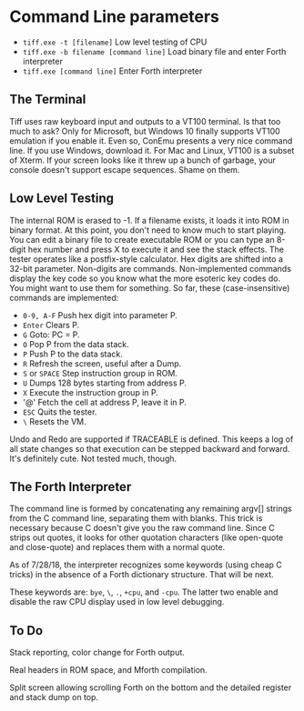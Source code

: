 # Command Line parameters

- `tiff.exe -t [filename]` Low level testing of CPU
- `tiff.exe -b filename [command line]` Load binary file and enter Forth interpreter
- `tiff.exe [command line]` Enter Forth interpreter

## The Terminal
Tiff uses raw keyboard input and outputs to a VT100 terminal. Is that too much to ask? Only for Microsoft, but Windows 10 finally supports VT100 emulation if you enable it. Even so, ConEmu presents a very nice command line. If you use Windows, download it. For Mac and Linux, VT100 is a subset of Xterm. If your screen looks like it threw up a bunch of garbage, your console doesn't support escape sequences. Shame on them.

## Low Level Testing
The internal ROM is erased to -1. If a filename exists, it loads it into ROM in binary format. At this point, you don't need to know much to start playing. You can edit a binary file to create executable ROM or you can type an 8-digit hex number and press X to execute it and see the stack effects. The tester operates like a postfix-style calculator. Hex digits are shifted into a 32-bit parameter. Non-digits are commands. Non-implemented commands display the key code so you know what the more esoteric key codes do. You might want to use them for something. So far, these (case-insensitive) commands are implemented:

- `0-9, A-F` Push hex digit into parameter P.
- `Enter` Clears P.
- `G` Goto: PC = P.
- `O` Pop P from the data stack.
- `P` Push P to the data stack.
- `R` Refresh the screen, useful after a Dump.
- `S` or `SPACE` Step instruction group in ROM.
- `U` Dumps 128 bytes starting from address P.
- `X` Execute the instruction group in P.
- '@' Fetch the cell at address P, leave it in P.
- `ESC` Quits the tester.
- `\` Resets the VM.

Undo and Redo are supported if TRACEABLE is defined. This keeps a log of all state changes so that execution can be stepped backward and forward. It's definitely cute. Not tested much, though.

## The Forth Interpreter
The command line is formed by concatenating any remaining argv[] strings from the C command line, separating them with blanks. This trick is necessary because C doesn't give you the raw command line. Since C strips out quotes, it looks for other quotation characters (like open-quote and close-quote) and replaces them with a normal quote.

As of 7/28/18, the interpreter recognizes some keywords (using cheap C tricks) in the absence of a Forth dictionary structure. That will be next.

These keywords are: `bye`, `\`, `.`, `+cpu`, and `-cpu`. The latter two enable and disable the raw CPU display used in low level debugging.

## To Do
Stack reporting, color change for Forth output.

Real headers in ROM space, and Mforth compilation.

Split screen allowing scrolling Forth on the bottom and the detailed register and stack dump on top.

